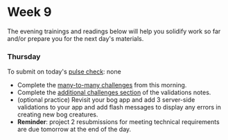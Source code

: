 # Week 9

The evening trainings and readings below will help you solidify work so far and/or prepare you for the next day's materials.

### Thursday
To submit on today's [pulse check](https://docs.google.com/forms/d/e/1FAIpQLSe7KpquxAEpvf5gCdfEbt4RIFbmkiTKL8i_-P_9bcvG5zxnQQ/viewform): none

* Complete the [many-to-many challenges](https://github.com/SF-WDI-LABS/rails-associations/blob/master/many_to_many_challenges.md) from this morning.
* Complete the [additional challenges section](https://github.com/SF-WDI-LABS/rails-validations-errors#more-challenges) of the validations notes.
*  (optional practice) Revisit your bog app and add 3 server-side validations to your app and add flash messages to display any errors in creating new bog creatures.
* **Reminder**: project 2 resubmissions for meeting technical requirements are due tomorrow at the end of the day.

<!--
### Monday
To submit on today's [pulse check](https://docs.google.com/forms/d/e/1FAIpQLSe7KpquxAEpvf5gCdfEbt4RIFbmkiTKL8i_-P_9bcvG5zxnQQ/viewform): [Your go fish repo](https://github.com/SF-WDI-LABS/go-fish-card-game)

1. Work through part of the Rails getting started guide, according to [this training](https://github.com/sf-wdi-37/rails-guides-training/blob/master/README.md). Doing the whole guide would probably take **5-6 hours**. **Don't do the whole thing!** Cap yourself at 2 hours.
2. Read chapters 1-2 of the Rails Guide on [Migrations](http://guides.rubyonrails.org/active_record_migrations.html). Write down 2 important term definitions you learned and 2 situations where you think you'll use migrations.

### Tuesday
To submit on today's [pulse check](https://docs.google.com/forms/d/e/1FAIpQLSe7KpquxAEpvf5gCdfEbt4RIFbmkiTKL8i_-P_9bcvG5zxnQQ/viewform): 

### Wednesday
To submit on today's [pulse check](https://docs.google.com/forms/d/e/1FAIpQLSe7KpquxAEpvf5gCdfEbt4RIFbmkiTKL8i_-P_9bcvG5zxnQQ/viewform):

3. Read Chapter 1 (Why Associations?) from the [Active Record Associations Rails Guide](http://guides.rubyonrails.org/association_basics.html).  Then, skim through the following sections:
  - 2.1 The `belongs_to` Association
  - 2.3 The `has_many` Association
  - 2.4 The `has_many :through` Association
  - 2.10 Self Joins
  

1. Work through part 1 of the [Rails Pet Lab](https://github.com/sf-wdi-labs/rails-pet-lab).

2. Check out the [Active Record Validations Rails guide](http://guides.rubyonrails.org/active_record_validations.html):

  * Read chapter 1 closely.
  * Skim through chapters 2 and 3. Pick two methods from chapter 2 and implement them in the pet lab.
  
### Thursday
To submit on today's [pulse check](https://docs.google.com/forms/d/e/1FAIpQLSe7KpquxAEpvf5gCdfEbt4RIFbmkiTKL8i_-P_9bcvG5zxnQQ/viewform):

### Friday/Weekend
To submit on today's [pulse check](https://docs.google.com/forms/d/e/1FAIpQLSe7KpquxAEpvf5gCdfEbt4RIFbmkiTKL8i_-P_9bcvG5zxnQQ/viewform):


1. Complete the [Library App](https://github.com/sf-wdi-39/public-library-app). You'll work on part 2 tomorrow morning.

2. In preparation for tomorrow afternoon, read the [asset pipeline rails guide](http://guides.rubyonrails.org/asset_pipeline.html), sections 1 and 2.
-->
